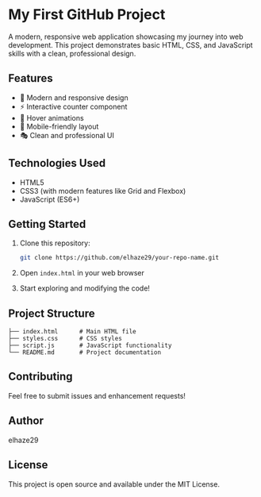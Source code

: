 # My First GitHub Project

A modern, responsive web application showcasing my journey into web development. This project demonstrates basic HTML, CSS, and JavaScript skills with a clean, professional design.

## Features

- 🎨 Modern and responsive design
- ⚡ Interactive counter component
- 🎯 Hover animations
- 📱 Mobile-friendly layout
- 🎭 Clean and professional UI

## Technologies Used

- HTML5
- CSS3 (with modern features like Grid and Flexbox)
- JavaScript (ES6+)

## Getting Started

1. Clone this repository:
   ```bash
   git clone https://github.com/elhaze29/your-repo-name.git
   ```

2. Open `index.html` in your web browser

3. Start exploring and modifying the code!

## Project Structure

```
├── index.html      # Main HTML file
├── styles.css      # CSS styles
├── script.js       # JavaScript functionality
└── README.md       # Project documentation
```

## Contributing

Feel free to submit issues and enhancement requests!

## Author

elhaze29

## License

This project is open source and available under the MIT License. 